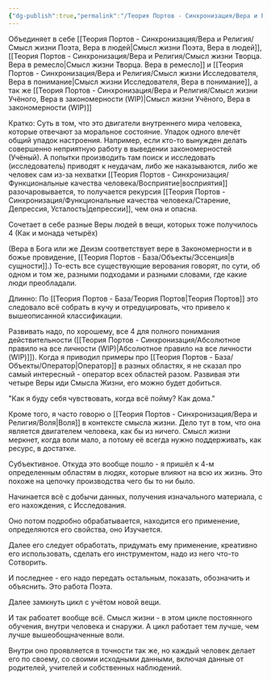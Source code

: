 ```yaml
---
{"dg-publish":true,"permalink":"/Теория Портов - Синхронизация/Вера и Религия/Смысл жизни/"}
---
```


Объединяет в себе [[Теория Портов - Синхронизация/Вера и Религия/Смысл жизни Поэта, Вера в людей\|Смысл жизни Поэта, Вера в людей]], [[Теория Портов - Синхронизация/Вера и Религия/Смысл жизни Творца. Вера в ремесло\|Смысл жизни Творца. Вера в ремесло]] и [[Теория Портов - Синхронизация/Вера и Религия/Смысл жизни Исследователя, Вера в понимание\|Смысл жизни Исследователя, Вера в понимание]], а так же [[Теория Портов - Синхронизация/Вера и Религия/Смысл жизни Учёного, Вера в закономерности (WIP)\|Смысл жизни Учёного, Вера в закономерности (WIP)]]

Кратко:
Суть в том, что это двигатели внутреннего мира человека, которые отвечают за моральное состояние. Упадок одного влечёт общий упадок настроения.
Например, если кто-то вынужден делать совершенно неприятную работу в выведении закономерностей (Учёный). А попытки производить там поиск и исследовать (исследователь) приводят к неудачам, либо же наказываются, либо же человек сам из-за нехватки [[Теория Портов - Синхронизация/Функциональные качества человека/Восприятие\|восприятия]] разочаровывается, то получается рекурсия [[Теория Портов - Синхронизация/Функциональные качества человека/Старение, Депрессия, Усталость\|депрессии]], чем она и опасна.

Сочетает в себе разные Веры людей в вещи, которых тоже получилось 4 (Как и монада четырёх)

(Вера в Бога или же Деизм соответствует вере в Закономерности и в божье провидение, [[Теория Портов - База/Объекты/Эссенция\|в сущности]].)
То-есть все существующие верования говорят, по сути, об одном и том же, разными подходами и разными словами, где какие люди преобладали.

Длинно:
По [[Теория Портов - База/Теория Портов\|Теория Портов]] это следовало всё собрать в кучу и отредуцировать, что привело к вышеописанной классификации.

Развивать надо, по хорошему, все 4 для полного понимания действительности ([[Теория Портов - Синхронизация/Абсолютное правило на все личности (WIP)\|Абсолютное правило на все личности (WIP)]]).
Когда я приводил примеры про [[Теория Портов - База/Объекты/Оператор\|Оператор]] в разных областях, я не сказал про самый интересный - оператор всех областей разом.
Развивая эти четыре Веры иди Смысла Жизни, его можно будет добиться.

"Как я буду себя чувствовать, когда всё пойму?
Как дома."

Кроме того, я часто говорю о [[Теория Портов - Синхронизация/Вера и Религия/Воля\|Воля]] в контексте смысла жизни.
Дело тут в том, что она является двигателем человека, как бы из ничего. 
Смысл жизни меркнет, когда воли мало, а потому её всегда нужно поддерживать, как ресурс, в достатке.

Субъективное.
Откуда это вообще пошло - я пришёл к 4-м определенным областям в людях, которые влияют на всю их жизнь. Это похоже на цепочку производства чего бы то ни было.

Начинается всё с добычи данных, получения изначального материала, с его нахождения, с Исследования.

Оно потом подробно обрабатывается, находится его применение, определяются его свойства, оно Изучается.

Далее его следует обработать, придумать ему применение, креативно его использовать, сделать его инструментом, надо из него что-то Сотворить.

И последнее - его надо передать остальным, показать, обозначить и объяснить. Это работа Поэта.

Далее замкнуть цикл с учётом новой вещи.

И так рабоатет вообще всё. Смысл жизни - в этом цикле постоянного обучения, внутри человека и снаружи. А цикл работает тем лучше, чем лучше вышеобощначенные воли.

Внутри оно проявляется в точности так же, но каждый человек делает его по своему, со своими исходными данными, включая данные от родителей, учителей и собственных наблюдений.